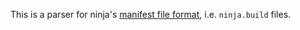 This is a parser for ninja's [manifest file format], i.e. `ninja.build`
files.

[manifest file format]: https://ninja-build.org/manual.html#_ninja_file_reference
